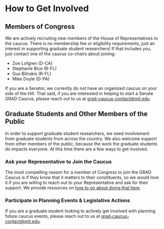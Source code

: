 # How to Get Involved

## Members of Congress
We are actively recruiting new members of the House of Representatives to the caucus. There is no membership fee or eligibility requirements, just an interest in supporting graduate student researchers! If that includes you, just contact one of the caucus co-chairs about joining:

- Zoe Lofgren (D-CA)
- Stephanie Bice (R-FL)
- Gus Bilirakis (R-FL)
- Mike Doyle (D-PA)

If you are a Senator, we currently do not have an organized caucus on your side of the Hill. That said, if you are interested in helping to start a Senate GRAD Caucus, please reach out to us at grad-caucus-contact@mit.edu.

## Graduate Students and Other Members of the Public
In order to support graduate student researchers, we need involvement from graduate students from across the country. We also welcome support from other members of the public, because the work the graduate students do impacts everyone. At this time there are a few ways to get involved.

### Ask your Representative to Join the Caucus
The most compelling reason for a member of Congress to join the GRAD Caucus is if they know that it matters to their constituents, so we would love it if you are willing to reach out to your Representative and ask for their support. We provide resources on [how to go about doing that here](ask-your-representative).

### Participate in Planning Events & Legislative Actions
If you are a graduate student looking to actively get involved with planning future caucus events, please reach out to us at grad-caucus-contact@mit.edu.
